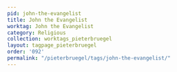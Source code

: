 ```yaml
---
pid: john-the-evangelist
title: John the Evangelist
worktag: John the Evangelist
category: Religious
collection: worktags_pieterbruegel
layout: tagpage_pieterbruegel
order: '092'
permalink: "/pieterbruegel/tags/john-the-evangelist/"
---
```

